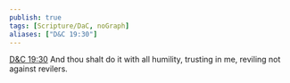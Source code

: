```yaml
---
publish: true
tags: [Scripture/DaC, noGraph]
aliases: ["D&C 19:30"]
---
```

[D&C 19:30](https://churchofjesuschrist.org/study/scriptures/dc-testament/dc/19?lang=eng&id=p30#p30) And thou shalt do it with all humility, trusting in me, reviling not against revilers.
